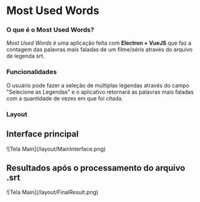# Most Used Words

### O que é o Most Used Words?
  *Most Used Words* é uma aplicação feita com **Electron + VueJS** que faz a contagem das palavras
  mais faladas de um filme/séris através do arquivo de legenda srt.

### Funcionalidades
  O usuário pode fazer a seleção de múltiplas legendas através do campo "Selecione as Legendas" e
  o aplicativo retornará as palavras mais faladas com a quantidade de vezes em que foi citada.

### Layout
<h2>Interface principal</h2>
![Tela Main](/layout/MainInterface.png)

<h2>Resultados após o processamento do arquivo .srt</h2>
![Tela Main](/layout/FinalResult.png)